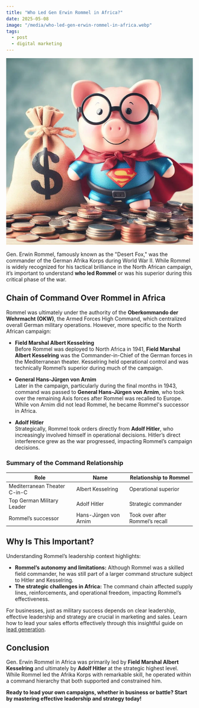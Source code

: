 ```yaml
---
title: "Who Led Gen Erwin Rommel in Africa?"
date: 2025-05-08
image: "/media/who-led-gen-erwin-rommel-in-africa.webp"
tags:
  - post
  - digital marketing
---
```


![Who Led Gen Erwin Rommel in Africa?](/media/who-led-gen-erwin-rommel-in-africa.webp)

Gen. Erwin Rommel, famously known as the "Desert Fox," was the commander of the German Afrika Korps during World War II. While Rommel is widely recognized for his tactical brilliance in the North African campaign, it’s important to understand **who led Rommel** or was his superior during this critical phase of the war.

## Chain of Command Over Rommel in Africa

Rommel was ultimately under the authority of the **Oberkommando der Wehrmacht (OKW)**, the Armed Forces High Command, which centralized overall German military operations. However, more specific to the North African campaign:

- **Field Marshal Albert Kesselring**  
  Before Rommel was deployed to North Africa in 1941, **Field Marshal Albert Kesselring** was the Commander-in-Chief of the German forces in the Mediterranean theater. Kesselring held operational control and was technically Rommel’s superior during much of the campaign.

- **General Hans-Jürgen von Arnim**  
  Later in the campaign, particularly during the final months in 1943, command was passed to **General Hans-Jürgen von Arnim**, who took over the remaining Axis forces after Rommel was recalled to Europe. While von Arnim did not lead Rommel, he became Rommel's successor in Africa.

- **Adolf Hitler**  
  Strategically, Rommel took orders directly from **Adolf Hitler**, who increasingly involved himself in operational decisions. Hitler’s direct interference grew as the war progressed, impacting Rommel’s campaign decisions.

### Summary of the Command Relationship

| Role                     | Name                 | Relationship to Rommel          |
|--------------------------|----------------------|-------------------------------|
| Mediterranean Theater C-in-C | Albert Kesselring    | Operational superior           |
| Top German Military Leader | Adolf Hitler          | Strategic commander            |
| Rommel’s successor        | Hans-Jürgen von Arnim | Took over after Rommel’s recall|

## Why Is This Important?

Understanding Rommel’s leadership context highlights:

- **Rommel’s autonomy and limitations:** Although Rommel was a skilled field commander, he was still part of a larger command structure subject to Hitler and Kesselring.
- **The strategic challenges in Africa:** The command chain affected supply lines, reinforcements, and operational freedom, impacting Rommel’s effectiveness.

For businesses, just as military success depends on clear leadership, effective leadership and strategy are crucial in marketing and sales. Learn how to lead your sales efforts effectively through this insightful guide on [lead generation](https://leadcraftr.com/posts/lead-generation/).

## Conclusion

Gen. Erwin Rommel in Africa was primarily led by **Field Marshal Albert Kesselring** and ultimately by **Adolf Hitler** at the strategic highest level. While Rommel led the Afrika Korps with remarkable skill, he operated within a command hierarchy that both supported and constrained him.

**Ready to lead your own campaigns, whether in business or battle? Start by mastering effective leadership and strategy today!**
